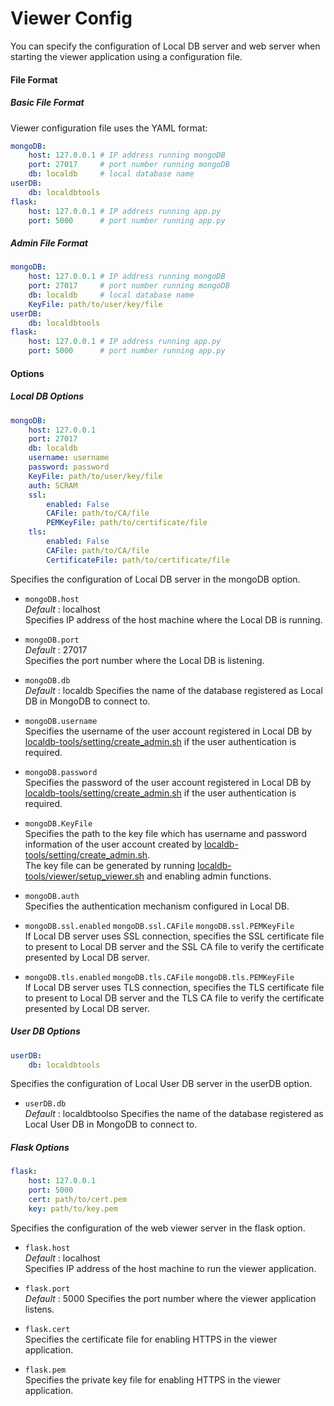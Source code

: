 # Viewer Config

You can specify the configuration of Local DB server and web server when starting the viewer application using a configuration file.

#### File Format

##### Basic File Format

Viewer configuration file uses the YAML format:

```yml
mongoDB:
    host: 127.0.0.1 # IP address running mongoDB
    port: 27017     # port number running mongoDB
    db: localdb     # local database name
userDB:
    db: localdbtools
flask:
    host: 127.0.0.1 # IP address running app.py
    port: 5000      # port number running app.py
```

##### Admin File Format

```yml
mongoDB:
    host: 127.0.0.1 # IP address running mongoDB
    port: 27017     # port number running mongoDB
    db: localdb     # local database name
    KeyFile: path/to/user/key/file
userDB:
    db: localdbtools
flask:
    host: 127.0.0.1 # IP address running app.py
    port: 5000      # port number running app.py
```

#### Options

##### Local DB Options

```yml
mongoDB:
    host: 127.0.0.1
    port: 27017
    db: localdb
    username: username
    password: password
    KeyFile: path/to/user/key/file
    auth: SCRAM
    ssl:
        enabled: False
        CAFile: path/to/CA/file
        PEMKeyFile: path/to/certificate/file
    tls:
        enabled: False
        CAFile: path/to/CA/file
        CertificateFile: path/to/certificate/file
```

Specifies the configuration of Local DB server in the mongoDB option.

- `mongoDB.host`<br>
_Default_ : localhost<br>
Specifies IP address of the host machine where the Local DB is running.

- `mongoDB.port`<br>
_Default_ : 27017<br>
Specifies the port number where the Local DB is listening.

- `mongoDB.db`<br>
_Default_ : localdb
Specifies the name of the database registered as Local DB in MongoDB to connect to.

- `mongoDB.username`<br>
Specifies the username of the user account registered in Local DB by [localdb-tools/setting/create_admin.sh](../script/create_admin.md) if the user authentication is required.

- `mongoDB.password`<br>
Specifies the password of the user account registered in Local DB by [localdb-tools/setting/create_admin.sh](../script/create_admin.md) if the user authentication is required.

- `mongoDB.KeyFile`<br>
Specifies the path to the key file which has username and password information of the user account created by [localdb-tools/setting/create_admin.sh](../script/create_admin.md).<br>
The key file can be generated by running [localdb-tools/viewer/setup_viewer.sh](../script/setup-viewer.md) and enabling admin functions.

- `mongoDB.auth`<br>
Specifies the authentication mechanism configured in Local DB.<br>

- `mongoDB.ssl.enabled` `mongoDB.ssl.CAFile` `mongoDB.ssl.PEMKeyFile`<br>
If Local DB server uses SSL connection, specifies the SSL certificate file to present to Local DB server and the SSL CA file to verify the certificate presented by Local DB server.

- `mongoDB.tls.enabled` `mongoDB.tls.CAFile` `mongoDB.tls.PEMKeyFile`<br>
If Local DB server uses TLS connection, specifies the TLS certificate file to present to Local DB server and the TLS CA file to verify the certificate presented by Local DB server.

##### User DB Options

```yml
userDB:
    db: localdbtools
```

Specifies the configuration of Local User DB server in the userDB option.

- `userDB.db`<br>
_Default_ : localdbtoolso
Specifies the name of the database registered as Local User DB in MongoDB to connect to.

##### Flask Options

```yml
flask:
    host: 127.0.0.1
    port: 5000
    cert: path/to/cert.pem
    key: path/to/key.pem
```

Specifies the configuration of the web viewer server in the flask option.

- `flask.host` <br>
_Default_ : localhost<br>
Specifies IP address of the host machine to run the viewer application.

- `flask.port`<br>
_Default_ : 5000
Specifies the port number where the viewer application listens.

- `flask.cert`<br>
Specifies the certificate file for enabling HTTPS in the viewer application.

- `flask.pem`<br>
Specifies the private key file for enabling HTTPS in the viewer application.

